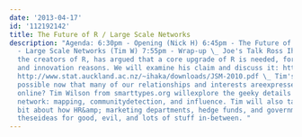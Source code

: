 ```yaml
---
date: '2013-04-17'
id: '112192142'
title: The Future of R / Large Scale Networks
description: "Agenda: 6:30pm - Opening (Nick H) 6:45pm - The Future of R (Joe O) 7:20pm
  - Large Scale Networks (Tim W) 7:55pm - Wrap-up \_ Joe's Talk Ross Ihaka, one of
  the creators of R, has argued that a core upgrade of R is needed, for both speed
  and innovation reasons. We will examine his claim and discuss it: http://www.stat.auckland.ac.nz/~ihaka/downloads/Compstat-2008.pdf
  http://www.stat.auckland.ac.nz/~ihaka/downloads/JSM-2010.pdf \_ Tim's Talk What's
  possible now that many of our relationships and interests areexpressed and available
  online? Tim Wilson from smarttypes.org willexplore the geeky details of large scale
  network: mapping, communitydetection, and influence. Tim will also talk a little
  bit about how HR&amp; marketing departments, hedge funds, and governments are using
  theseideas for good, evil, and lots of stuff in-between. "
---
```

